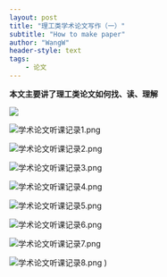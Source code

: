 ```yaml
---
layout: post
title: "理工类学术论文写作（一）"
subtitle: "How to make paper"
author: "WangW"
header-style: text
tags:
    - 论文
---
```


**本文主要讲了理工类论文如何找、读、理解**



![](https://upload-images.jianshu.io/upload_images/15391562-9ee4abd6707d452b.png?imageMogr2/auto-orient/strip%7CimageView2/2/w/1240)

![学术论文听课记录1.png](https://upload-images.jianshu.io/upload_images/15391562-1fc233a19fcb3b32.png?imageMogr2/auto-orient/strip%7CimageView2/2/w/1240)

![学术论文听课记录2.png](https://upload-images.jianshu.io/upload_images/15391562-6a3682713bc02ea9.png?imageMogr2/auto-orient/strip%7CimageView2/2/w/1240)

![学术论文听课记录3.png](https://upload-images.jianshu.io/upload_images/15391562-dfbde572c825a21c.png?imageMogr2/auto-orient/strip%7CimageView2/2/w/1240)

![学术论文听课记录4.png](https://upload-images.jianshu.io/upload_images/15391562-f93657c6a5344639.png?imageMogr2/auto-orient/strip%7CimageView2/2/w/1240)

![学术论文听课记录5.png](https://upload-images.jianshu.io/upload_images/15391562-25a6eea04b40418b.png?imageMogr2/auto-orient/strip%7CimageView2/2/w/1240)

![学术论文听课记录6.png](https://upload-images.jianshu.io/upload_images/15391562-195c58918c3d9a9c.png?imageMogr2/auto-orient/strip%7CimageView2/2/w/1240)

![学术论文听课记录7.png](https://upload-images.jianshu.io/upload_images/15391562-8e589324118e0b5b.png?imageMogr2/auto-orient/strip%7CimageView2/2/w/1240)

![学术论文听课记录8.png](https://upload-images.jianshu.io/upload_images/15391562-8adaa7c49c011c6f.png?imageMogr2/auto-orient/strip%7CimageView2/2/w/1240)
)